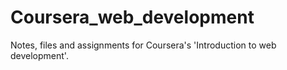 # Coursera_web_development
Notes, files and assignments for Coursera's 'Introduction to web development'.

